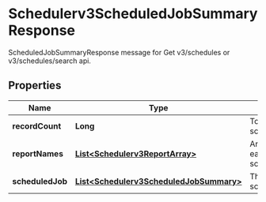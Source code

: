 

# Schedulerv3ScheduledJobSummaryResponse

ScheduledJobSummaryResponse message for Get v3/schedules or v3/schedules/search api.

## Properties

| Name | Type | Description | Notes |
|------------ | ------------- | ------------- | -------------|
|**recordCount** | **Long** | Total number of the scheduled jobs. |  [optional] |
|**reportNames** | [**List&lt;Schedulerv3ReportArray&gt;**](Schedulerv3ReportArray.md) | Array of report name for each scheduledJobSummary. |  [optional] |
|**scheduledJob** | [**List&lt;Schedulerv3ScheduledJobSummary&gt;**](Schedulerv3ScheduledJobSummary.md) | The requested scheduled job data. |  [optional] |



